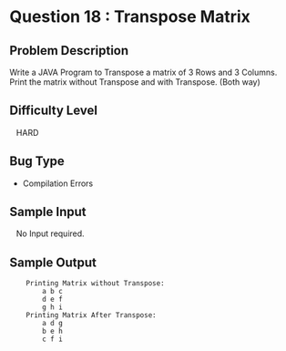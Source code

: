 # Question 18 : Transpose Matrix

## **Problem Description**

Write a JAVA Program to Transpose a matrix of 3 Rows and 3 Columns. Print the matrix without Transpose and with Transpose. (Both way)

## **Difficulty Level**

&nbsp;&nbsp; HARD

## **Bug Type**

- Compilation Errors

## **Sample Input**

&nbsp;&nbsp; No Input required.

## **Sample Output**

```
    Printing Matrix without Transpose:
        a b c
        d e f 
        g h i 
    Printing Matrix After Transpose:
        a d g
        b e h
        c f i
```
